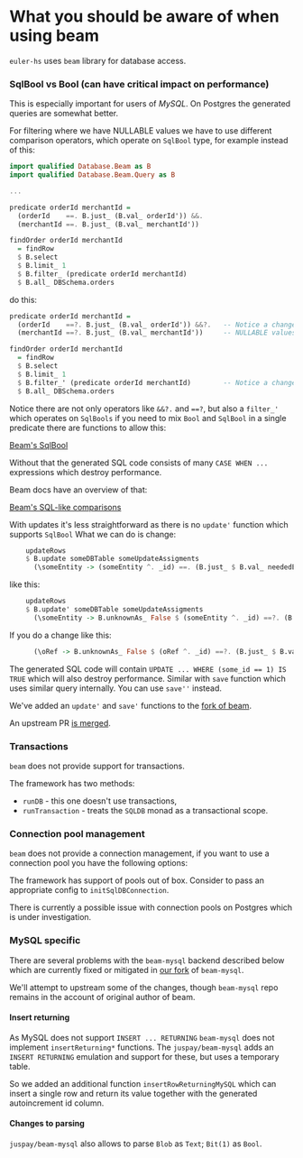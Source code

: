 # What you should be aware of when using beam

`euler-hs` uses `beam` library for database access.

### SqlBool vs Bool (can have critical impact on performance)

This is especially important for users of *MySQL*.
On Postgres the generated queries are somewhat better.

For filtering where we have NULLABLE values we have to use different comparison operators, which operate on `SqlBool` type, for example instead of this:

```haskell
import qualified Database.Beam as B
import qualified Database.Beam.Query as B

...

predicate orderId merchantId =
  (orderId    ==. B.just_ (B.val_ orderId')) &&.
  (merchantId ==. B.just_ (B.val_ merchantId'))

findOrder orderId merchantId
  = findRow
  $ B.select
  $ B.limit_ 1
  $ B.filter_ (predicate orderId merchantId)
  $ B.all_ DBSchema.orders
```

do this:

```haskell
predicate orderId merchantId =
  (orderId    ==?. B.just_ (B.val_ orderId')) &&?.   -- Notice a change here
  (merchantId ==?. B.just_ (B.val_ merchantId'))     -- NULLABLE values

findOrder orderId merchantId
  = findRow
  $ B.select
  $ B.limit_ 1
  $ B.filter_' (predicate orderId merchantId)        -- Notice a change here: filter_'
  $ B.all_ DBSchema.orders
```

Notice there are not only operators like `&&?.` and `==?`, but also a `filter_'` which operates on `SqlBools`
if you need to mix `Bool` and `SqlBool` in a single predicate there are functions to allow this:

[Beam's SqlBool](https://hackage.haskell.org/package/beam-core-0.8.0.0/docs/Database-Beam-Query.html#t:SqlBool)

Without that the generated SQL code consists of many `CASE WHEN ...` expressions which destroy performance.

Beam docs have an overview of that:

[Beam's SQL-like comparisons](https://github.com/haskell-beam/beam/blob/master/docs/user-guide/expressions.md#sql-like-comparisons)

With updates it's less straightforward as there is no `update'` function which supports `SqlBool`
What we can do is change:

```haskell
    updateRows
    $ B.update someDBTable someUpdateAssigments
      (\someEntity -> (someEntity ^. _id) ==. (B.just_ $ B.val_ neededEntityId))
```

like this:

```haskell
    updateRows
    $ B.update' someDBTable someUpdateAssigments
      (\someEntity -> B.unknownAs_ False $ (someEntity ^. _id) ==?. (B.just_ $ B.val_ neededEntityId))
```

If you do a change like this:

```haskell
      (\oRef -> B.unknownAs_ False $ (oRef ^. _id) ==?. (B.just_ $ B.val_ orderRefId))
```

The generated SQL code will contain `UPDATE ... WHERE (some_id == 1) IS TRUE` which will also destroy performance.
Similar with `save` function which uses similar query internally. You can use `save''` instead.

We've added an `update'` and `save'` functions to the [fork of beam](https://github.com/juspay/beam/tree/upstream-master).

An upstream PR [is merged](https://github.com/haskell-beam/beam/pull/464).

### Transactions

`beam` does not provide support for transactions.

The framework has two methods:
- `runDB` - this one doesn't use transactions,
- `runTransaction` - treats the `SQLDB` monad as a transactional scope.

### Connection pool management

`beam` does not provide a connection management, if you want to use a connection pool you have the following options:

The framework has support of pools out of box. Consider to pass an appropriate config to `initSqlDBConnection`.

There is currently a possible issue with connection pools on Postgres which is under investigation.

### MySQL specific

There are several problems with the `beam-mysql` backend described below which are currently fixed or mitigated in [our fork](https://github.com/juspay/beam-mysql) of `beam-mysql`.

We'll attempt to upstream some of the changes, though `beam-mysql` repo remains in the account of original author of beam.

#### Insert returning

As MySQL does not support `INSERT ... RETURNING` `beam-mysql` does not implement `insertReturning*` functions.
The `juspay/beam-mysql` adds an `INSERT RETURNING` emulation and support for these, but uses a temporary table.

So we added an additional function `insertRowReturningMySQL` which can insert a single row and return its value together with the generated autoincrement id column.

#### Changes to parsing

`juspay/beam-mysql` also allows to parse `Blob` as `Text`; `Bit(1)` as `Bool`.
